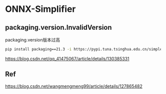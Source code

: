 # ONNX-Simplifier

## packaging.version.InvalidVersion

packaging.version版本过高

```bash
pip install packaging==21.3 -i https://pypi.tuna.tsinghua.edu.cn/simple/
```

https://blog.csdn.net/qq_41475067/article/details/130385331

## Ref

https://blog.csdn.net/wangmengmeng99/article/details/127865482
